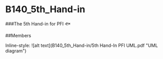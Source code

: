 # B140_5th_Hand-in
###The 5th Hand-in for PFI :fish:

##Members

Inline-style: 
![alt text](B140_5th_Hand-in/5th Hand-In PFI UML.pdf "UML diagram")
